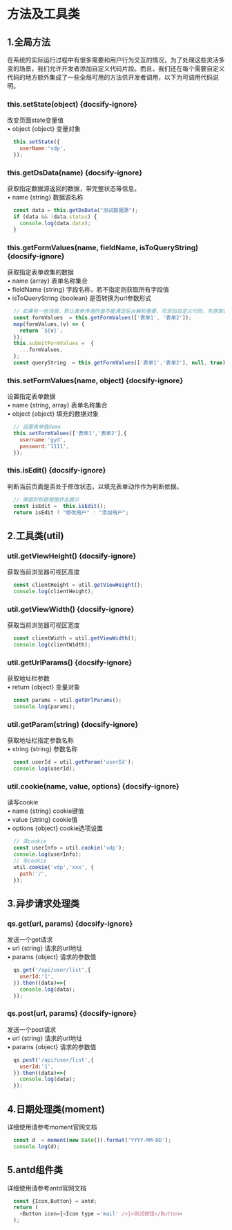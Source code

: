 # 方法及工具类

## 1.全局方法

在系统的实际运行过程中有很多需要和用户行为交互的情况，为了处理这些灵活多变的场景，我们允许开发者添加自定义代码片段。而且，我们还在每个需要自定义代码的地方额外集成了一些全局可用的方法供开发者调用，以下为可调用代码说明。

### this.setState(object) {docsify-ignore}
  改变页面state变量值  
  • <span class="token keyword">object</span> {object} 变量对象
```js
  this.setState({
    userName:'vdp',
  });
```

### this.getDsData(name) {docsify-ignore}
  获取指定数据源返回的数据，带完整状态等信息。  
  • <span class="token keyword">name</span> {string} 数据源名称
```js
  const data = this.getDsData("测试数据源");
  if (data && !data.status) {
    console.log(data.data);
  }
```
### this.getFormValues(name, fieldName, isToQueryString) {docsify-ignore}
  获取指定表单收集的数据  
  • <span class="token keyword">name</span> {array} 表单名称集合  
  • <span class="token keyword">fieldName</span> {string} 字段名称，若不指定则获取所有字段值  
  • <span class="token keyword">isToQueryString</span> {boolean} 是否转换为url参数形式
```js
  // 如果有一些场景，默认表单传递的值不能满足后台解析需要，可添加自定义代码，先获取表单值，做处理以后传递给变量
  const formValues  = this.getFormValues(['表单1', '表单2']);
  map(formValues,(v) => {
    return `${v}`;
  });
  this.submitFormValues =  {
    ...formValues,
  };
  const queryString  = this.getFormValues(['表单1','表单2'], null, true);
```
### this.setFormValues(name, object) {docsify-ignore}
  设置指定表单数据  
  • <span class="token keyword">name</span> {string, array} 表单名称集合  
  • <span class="token keyword">object</span> {object} 填充的数据对象
```js
  // 设置表单值demo
  this.setFormValues(['表单1','表单2'],{
    username:'gyd',
    password:'1111',
  });
```
### this.isEdit() {docsify-ignore}
  判断当前页面是否处于修改状态，以填充表单动作作为判断依据。  
```js
  // 弹窗的标题根据状态展示
  const isEdit =  this.isEdit();
  return isEdit ? "修改用户" : "添加用户";
```

## 2.工具类(util)

### util.getViewHeight() {docsify-ignore}
  获取当前浏览器可视区高度
```js
  const clientHeight = util.getViewHeight();
  console.log(clientHeight);
```

### util.getViewWidth() {docsify-ignore}
  获取当前浏览器可视区宽度
```js
  const clientWidth = util.getViewWidth();
  console.log(clientWidth);
```
### util.getUrlParams() {docsify-ignore}
  获取地址栏参数  
  • <span class="token keyword">return</span> {object} 变量对象
```js
  const params = util.getUrlParams();
  console.log(params);
```
### util.getParam(string) {docsify-ignore}  
  获取地址栏指定参数名称  
  • <span class="token keyword">string</span> {string} 参数名称
```js
  const userId = util.getParam('userId');
  console.log(userId);
```
### util.cookie(name, value, options) {docsify-ignore}  
  读写cookie  
  • <span class="token keyword">name</span> {string} cookie键值  
  • <span class="token keyword">value</span> {string} cookie值  
  • <span class="token keyword">options</span> {object} cookie选项设置  
```js
  // 读cookie  
  const userInfo = util.cookie('vdp');
  console.log(userInfo);
  // 写cookie
  util.cookie('vdp','xxx', {
    path:'/',
  });
```
## 3.异步请求处理类

### qs.get(url, params) {docsify-ignore}
  发送一个get请求  
  • <span class="token keyword">url</span> {string} 请求的url地址  
  • <span class="token keyword">params</span> {object} 请求的参数值    
```js
  qs.get('/api/user/list',{
    userId:'1',
  }).then((data)=>{
    console.log(data);
  });
```

### qs.post(url, params) {docsify-ignore}
  发送一个post请求  
  • <span class="token keyword">url</span> {string} 请求的url地址  
  • <span class="token keyword">params</span> {object} 请求的参数值  
```js
  qs.post('/api/user/list',{
    userId:'1',
  }).then((data)=>{
    console.log(data);
  });
```
## 4.日期处理类(moment)
  详细使用请参考moment官网文档 

```js
  const d  = moment(new Date()).format('YYYY-MM-DD');
  console.log(d);
```
## 5.antd组件类
  详细使用请参考antd官网文档 

```js
  const {Icon,Button} = antd;
  return (
    <Button icon={<Icon type ='mail' />}>测试按钮</Button>
  );
```